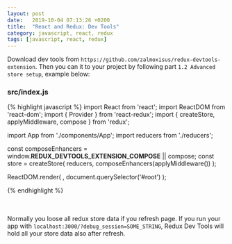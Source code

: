 ```yaml
---
layout: post
date:   2019-10-04 07:13:26 +0200
title:  "React and Redux: Dev Tools"
category: javascript, react, redux
tags: [javascript, react, redux]
---
```


Download dev tools from `https://github.com/zalmoxisus/redux-devtools-extension`. Then you can it to your project by following part `1.2 Advanced store setup`, example below:

<h3>src/index.js</h3>
{% highlight javascript %}
import React from 'react';
import ReactDOM from 'react-dom';
import { Provider } from 'react-redux';
import { createStore, applyMiddleware, compose } from 'redux';

import App from './components/App';
import reducers from './reducers';

const composeEnhancers = window.__REDUX_DEVTOOLS_EXTENSION_COMPOSE__ || compose;
const store = createStore(
    reducers,
    composeEnhancers(applyMiddleware())
);

ReactDOM.render(
    <Provider store={store}>
  	 <App />
    </Provider>,
  document.querySelector('#root')
);

{% endhighlight %}


<br /><br />
Normally you loose all redux store data if you refresh page. If you run your app with `localhost:3000/?debug_session=SOME_STRING`, Redux Dev Tools will hold all your store data also after refresh.

